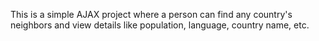 This is a simple AJAX project where a person can find any country's neighbors and view details like population, language, country name, etc.
